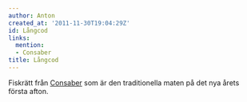 ```yaml
---
author: Anton
created_at: '2011-11-30T19:04:29Z'
id: Långcod
links:
  mention:
  - Consaber
title: Långcod
---
```


Fiskrätt från [Consaber] som är den traditionella maten på det nya årets första afton.

  [Consaber]: Consaber
